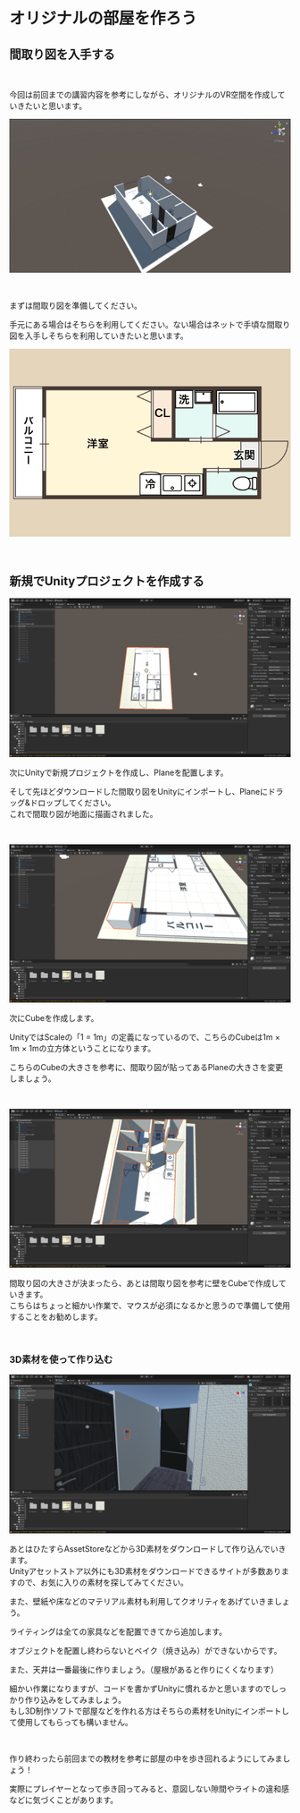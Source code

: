 # オリジナルの部屋を作ろう

## 間取り図を入手する

<br>

今回は前回までの講習内容を参考にしながら、オリジナルのVR空間を作成していきたいと思います。

![](img/image2-1.png)

<br>

まずは間取り図を準備してください。

手元にある場合はそちらを利用してください。ない場合はネットで手頃な間取り図を入手しそちらを利用していきたいと思います。

![](img/image2-2.png)

<br>

## 新規でUnityプロジェクトを作成する

![](img/image2-3.png)

次にUnityで新規プロジェクトを作成し、Planeを配置します。  

そして先ほどダウンロードした間取り図をUnityにインポートし、Planeにドラッグ&ドロップしてください。  
これで間取り図が地面に描画されました。

<br>

![](img/image2-4.png)

次にCubeを作成します。    

UnityではScaleの「1 = 1m」の定義になっているので、こちらのCubeは1m × 1m × 1mの立方体ということになります。

こちらのCubeの大きさを参考に、間取り図が貼ってあるPlaneの大きさを変更しましょう。

<br>

![](img/image2-5.png)

間取り図の大きさが決まったら、あとは間取り図を参考に壁をCubeで作成していきます。  
こちらはちょっと細かい作業で、マウスが必須になるかと思うので準備して使用することをお勧めします。  

<br>

### 3D素材を使って作り込む

![](img/image2-6.png)

あとはひたすらAssetStoreなどから3D素材をダウンロードして作り込んでいきます。  
Unityアセットストア以外にも3D素材をダウンロードできるサイトが多数ありますので、お気に入りの素材を探してみてください。

また、壁紙や床などのマテリアル素材も利用してクオリティをあげていきましょう。

ライティングは全ての家具などを配置できてから追加します。

オブジェクトを配置し終わらないとベイク（焼き込み）ができないからです。

また、天井は一番最後に作りましょう。（屋根があると作りにくくなります）

細かい作業になりますが、コードを書かずUnityに慣れるかと思いますのでしっかり作り込みをしてみましょう。  
もし3D制作ソフトで部屋などを作れる方はそちらの素材をUnityにインポートして使用してもらっても構いません。

<br>

作り終わったら前回までの教材を参考に部屋の中を歩き回れるようにしてみましょう！

実際にプレイヤーとなって歩き回ってみると、意図しない隙間やライトの違和感などに気づくことがあります。